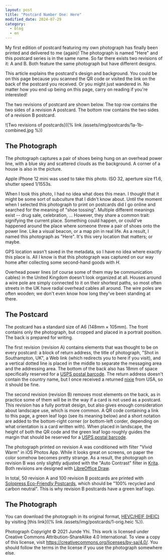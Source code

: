 ```yaml
---
layout: post
title: "Postcard Number One: Here"
modified_date: 2024-07-29
category:
  - blog
  - en
---
```


My first edition of postcard featuring my own photograph has finally been printed and delivered to me (again)! The photograph is named "Here" and this postcard series is in the same name. So far there exists two revisions of it: A and B. Both feature the same photograph but have different designs.

This article explains the postcard's design and background. You could be on this page because you scanned the QR code or visited the link on the back of the postcard you received. Or you might just wandered in. No matter how you end up being on this page, carry on reading if you're interested!

The two revisions of postcard are shown below. The top row contains the two sides of a revision A postcard. The bottom row contains the two sides of a revision B postcard.

![Two revisions of postcards]({% link /assets/img/postcards/1a-1b-combined.jpg %})

## The Photograph

The photograph captures a pair of shoes being hung on an overhead power line, with a blue sky and scattered clouds as the background. A corner of a house is also in the picture.

Apple iPhone 12 mini was used to take this photo. ISO 32, aperture size f1.6, shutter speed 1/1553s.

When I took this photo, I had no idea what does this mean. I thought that it might be some sort of subculture that I didn't know about. Until the moment when I selected this photograph to print on postcards did I go online and searched for the meaning of "shoe tossing". Multiple different meanings exist -- drug sale, celebration, ... However, they share a common trait: signifying the current place. Something could happen, or could've happened around the place where someone threw a pair of shoes onto the power line. Like a visual beacon, or a map pin in real life. As a result, I named this photograph as "Here". It's this very location that matters; or maybe.

GPS location wasn't saved in the metadata, so I have no idea where exactly this place is. All I know is that this photograph was captured on our way home after collecting some second-hand goods with _H_.

Overhead power lines (of course some of them may be communication cables) in the United Kingdom doesn't look organized at all. Houses around a wire pole are simply connected to it on their shortest paths, so most often streets in the UK have radial overhead cables all around. The wire poles are often wooden; we don't even know how long they've been standing at there.

## The Postcard

The postcard has a standard size of A6 (148mm × 105mm). The front contains only the photograph, but cropped and placed in a portrait position. The back is prepared for writing.

The first revision (revision A) contains elements that was thought to be on every postcard: a block of return address, the title of photograph, "Shot in Southampton, UK", a Web link (which redirects you to here if you visit), and a vertical dotted line is placed in the middle to separate the messaging area and the addressing area. The bottom of the back also has 18mm of space specifically reserved for a [USPS postal barcode][imb]. The return address doesn't contain the country name, but I once received a returned [nixie] from USA, so it should be fine.

The second revision (revision B) removes most elements on the back, as in practice some of them will be in the way if a card is not used as a postcard. This revision has a fully portrait design, but also gives enough consideration about landscape use, which is more common. A QR code containing a link to this page, a green leaf logo (see its meaning below) and a short notation are added to the bottom-right corner (or bottom-left corder, depending on what orientation is a card written with). When placed in landscape, the height of both the QR code and the green leaf logo roughly guides the margin that should be reserved for a [USPS postal barcode][imb].

The photograph printed on revision A was conditioned with filter "Vivid Warm" in iOS Photos App. While it looks great on screens, on paper the color somehow becomes pretty strange. As a result, the photograph on revision B was only slightly adjusted with the "Auto Contrast" filter in [Krita]. Both revisions are designed with [LibreOffice Draw][draw].

In total, 50 revision A and 100 revision B postcards are printed with [Solopress Eco-Friendly Postcards][sologreen], which should be "100% recycled and carbon neutral". This is why revision B postcards have a green leaf logo.

## The Photograph

You can download the photograph in its original format, [HEVC/HEIF (HEIC)](https://en.wikipedia.org/wiki/High_Efficiency_Image_File_Format) by visiting [this link]({% link /assets/img/postcards/1-orig.heic %}).

Photograph Copyright © 2021 Junde Yhi. This work is licensed under Creative Commons Attribution-ShareAlike 4.0 International. To view a copy of this license, visit <https://creativecommons.org/licenses/by-sa/4.0/>. You should follow the terms in the license if you use the photograph somewhere else.

[imb]: https://en.wikipedia.org/wiki/Intelligent_Mail_barcode
[nixie]: https://en.wikipedia.org/wiki/Nixie_(postal)
[draw]: https://www.libreoffice.org/discover/draw/
[Krita]: https://krita.org/en/
[sologreen]: https://www.solopress.com/green/eco-friendly-postcards/
